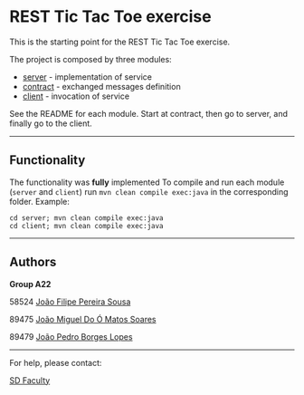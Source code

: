 # REST Tic Tac Toe exercise

This is the starting point for the REST Tic Tac Toe exercise.

The project is composed by three modules:
- [server](server/) - implementation of service
- [contract](contract/) - exchanged messages definition
- [client](client/) - invocation of service

See the README for each module. Start at contract, then go to server, and finally go to the client.

----
## Functionality
The functionality was ****fully**** implemented
To compile and run each module (`server` and `client`) run ```mvn clean compile exec:java``` in the corresponding folder.
Example:
```
cd server; mvn clean compile exec:java
cd client; mvn clean compile exec:java
```


----

## Authors

**Group A22**

58524 [João Filipe Pereira Sousa](mailto:joao.sousa@tecnico.ulisboa.pt)

89475 [João Miguel Do Ó Matos Soares](mailto:joao.m.soares@tecnico.ulisboa.pt)

89479 [João Pedro Borges Lopes](mailto:joaopedrolopes@tecnico.ulisboa.pt)


----

For help, please contact:

[SD Faculty](mailto:leic-sod@disciplinas.tecnico.ulisboa.pt)
